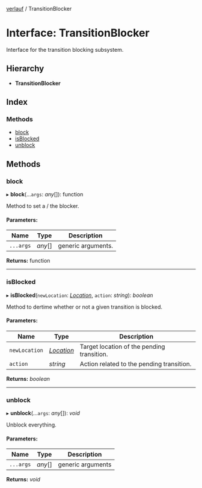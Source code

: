 [verlauf](../README.md) / TransitionBlocker

# Interface: TransitionBlocker

Interface for the transition blocking subsystem.

## Hierarchy

* **TransitionBlocker**

## Index

### Methods

* [block](transitionblocker.md#block)
* [isBlocked](transitionblocker.md#isblocked)
* [unblock](transitionblocker.md#unblock)

## Methods

### block

▸ **block**(...`args`: *any*[]): function

Method to set a / the blocker.

#### Parameters:

Name | Type | Description |
------ | ------ | ------ |
`...args` | *any*[] | generic arguments.    |

**Returns:** function

___

### isBlocked

▸ **isBlocked**(`newLocation`: [*Location*](location.md), `action`: *string*): *boolean*

Method to dertime whether or not a given transition is blocked.

#### Parameters:

Name | Type | Description |
------ | ------ | ------ |
`newLocation` | [*Location*](location.md) | Target location of the pending transition.   |
`action` | *string* | Action related to the pending transition.    |

**Returns:** *boolean*

___

### unblock

▸ **unblock**(...`args`: *any*[]): *void*

Unblock everything.

#### Parameters:

Name | Type | Description |
------ | ------ | ------ |
`...args` | *any*[] | generic arguments    |

**Returns:** *void*
